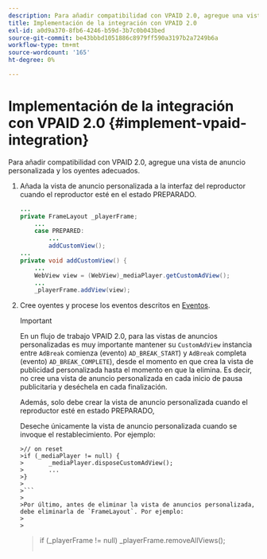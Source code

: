 ```yaml
---
description: Para añadir compatibilidad con VPAID 2.0, agregue una vista de anuncio personalizada y los oyentes adecuados.
title: Implementación de la integración con VPAID 2.0
exl-id: a0d9a370-8fb6-4246-b59d-3b7c0b043bed
source-git-commit: be43bbbd1051886c8979ff590a3197b2a7249b6a
workflow-type: tm+mt
source-wordcount: '165'
ht-degree: 0%

---
```


# Implementación de la integración con VPAID 2.0 {#implement-vpaid-integration}

Para añadir compatibilidad con VPAID 2.0, agregue una vista de anuncio personalizada y los oyentes adecuados.

1. Añada la vista de anuncio personalizada a la interfaz del reproductor cuando el reproductor esté en el estado PREPARADO.

   ```java
   ... 
   private FrameLayout _playerFrame; 
       ... 
       case PREPARED: 
           ... 
           addCustomView(); 
   ... 
   private void addCustomView() { 
       ... 
       WebView view = (WebView)_mediaPlayer.getCustomAdView(); 
       ... 
       _playerFrame.addView(view);
   ```

1. Cree oyentes y procese los eventos descritos en [Eventos](../../../../tvsdk-3x-android-prog/android-3x-events-notifications/events-summary/android-3x-events-summary.md).

   >[!IMPORTANT]
   >
   >En un flujo de trabajo VPAID 2.0, para las vistas de anuncios personalizadas es muy importante mantener su `CustomAdView` instancia entre `AdBreak` comienza (evento) `AD_BREAK_START`) y `AdBreak` completa (evento) `AD_BREAK_COMPLETE`), desde el momento en que crea la vista de publicidad personalizada hasta el momento en que la elimina. Es decir, no cree una vista de anuncio personalizada en cada inicio de pausa publicitaria y deséchela en cada finalización.
   >
   >
   >Además, solo debe crear la vista de anuncio personalizada cuando el reproductor esté en estado PREPARADO,
   >
   >
   >Deseche únicamente la vista de anuncio personalizada cuando se invoque el restablecimiento. Por ejemplo:
   >
   >
   ```
   >// on reset 
   >if (_mediaPlayer != null) { 
   >       _mediaPlayer.disposeCustomAdView(); 
   >       ... 
   >} 
   >
   >```
   >
   >Por último, antes de eliminar la vista de anuncios personalizada, debe eliminarla de `FrameLayout`. Por ejemplo:
   >
   >
   ```
   >if (_playerFrame != null) 
   >       _playerFrame.removeAllViews(); 
   >```
